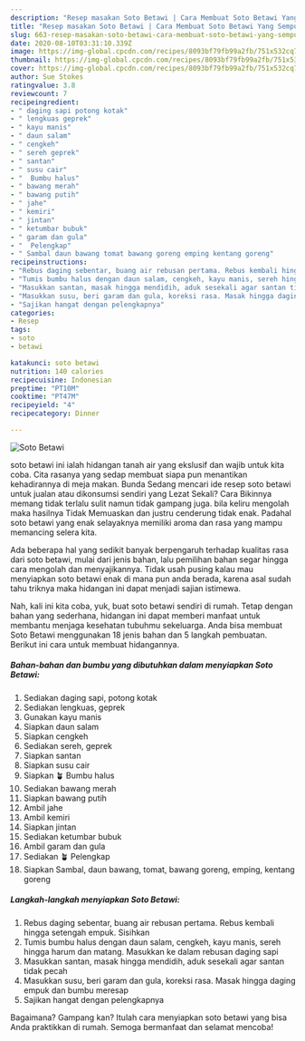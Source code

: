 ```yaml
---
description: "Resep masakan Soto Betawi | Cara Membuat Soto Betawi Yang Sempurna"
title: "Resep masakan Soto Betawi | Cara Membuat Soto Betawi Yang Sempurna"
slug: 663-resep-masakan-soto-betawi-cara-membuat-soto-betawi-yang-sempurna
date: 2020-08-10T03:31:10.339Z
image: https://img-global.cpcdn.com/recipes/8093bf79fb99a2fb/751x532cq70/soto-betawi-foto-resep-utama.jpg
thumbnail: https://img-global.cpcdn.com/recipes/8093bf79fb99a2fb/751x532cq70/soto-betawi-foto-resep-utama.jpg
cover: https://img-global.cpcdn.com/recipes/8093bf79fb99a2fb/751x532cq70/soto-betawi-foto-resep-utama.jpg
author: Sue Stokes
ratingvalue: 3.8
reviewcount: 7
recipeingredient:
- " daging sapi potong kotak"
- " lengkuas geprek"
- " kayu manis"
- " daun salam"
- " cengkeh"
- " sereh geprek"
- " santan"
- " susu cair"
- "  Bumbu halus"
- " bawang merah"
- " bawang putih"
- " jahe"
- " kemiri"
- " jintan"
- " ketumbar bubuk"
- " garam dan gula"
- "  Pelengkap"
- " Sambal daun bawang tomat bawang goreng emping kentang goreng"
recipeinstructions:
- "Rebus daging sebentar, buang air rebusan pertama. Rebus kembali hingga setengah empuk. Sisihkan"
- "Tumis bumbu halus dengan daun salam, cengkeh, kayu manis, sereh hingga harum dan matang. Masukkan ke dalam rebusan daging sapi"
- "Masukkan santan, masak hingga mendidih, aduk sesekali agar santan tidak pecah"
- "Masukkan susu, beri garam dan gula, koreksi rasa. Masak hingga daging empuk dan bumbu meresap"
- "Sajikan hangat dengan pelengkapnya"
categories:
- Resep
tags:
- soto
- betawi

katakunci: soto betawi 
nutrition: 140 calories
recipecuisine: Indonesian
preptime: "PT10M"
cooktime: "PT47M"
recipeyield: "4"
recipecategory: Dinner

---
```



![Soto Betawi](https://img-global.cpcdn.com/recipes/8093bf79fb99a2fb/751x532cq70/soto-betawi-foto-resep-utama.jpg)


soto betawi ini ialah hidangan tanah air yang ekslusif dan wajib untuk kita coba. Cita rasanya yang sedap membuat siapa pun menantikan kehadirannya di meja makan.
Bunda Sedang mencari ide resep soto betawi untuk jualan atau dikonsumsi sendiri yang Lezat Sekali? Cara Bikinnya memang tidak terlalu sulit namun tidak gampang juga. bila keliru mengolah maka hasilnya Tidak Memuaskan dan justru cenderung tidak enak. Padahal soto betawi yang enak selayaknya memiliki aroma dan rasa yang mampu memancing selera kita.



Ada beberapa hal yang sedikit banyak berpengaruh terhadap kualitas rasa dari soto betawi, mulai dari jenis bahan, lalu pemilihan bahan segar hingga cara mengolah dan menyajikannya. Tidak usah pusing kalau mau menyiapkan soto betawi enak di mana pun anda berada, karena asal sudah tahu triknya maka hidangan ini dapat menjadi sajian istimewa.


Nah, kali ini kita coba, yuk, buat soto betawi sendiri di rumah. Tetap dengan bahan yang sederhana, hidangan ini dapat memberi manfaat untuk membantu menjaga kesehatan tubuhmu sekeluarga. Anda bisa membuat Soto Betawi menggunakan 18 jenis bahan dan 5 langkah pembuatan. Berikut ini cara untuk membuat hidangannya.

<!--inarticleads1-->

##### Bahan-bahan dan bumbu yang dibutuhkan dalam menyiapkan Soto Betawi:

1. Sediakan  daging sapi, potong kotak
1. Sediakan  lengkuas, geprek
1. Gunakan  kayu manis
1. Siapkan  daun salam
1. Siapkan  cengkeh
1. Sediakan  sereh, geprek
1. Siapkan  santan
1. Siapkan  susu cair
1. Siapkan  🪴 Bumbu halus
1. Sediakan  bawang merah
1. Siapkan  bawang putih
1. Ambil  jahe
1. Ambil  kemiri
1. Siapkan  jintan
1. Sediakan  ketumbar bubuk
1. Ambil  garam dan gula
1. Sediakan  🪴 Pelengkap
1. Siapkan  Sambal, daun bawang, tomat, bawang goreng, emping, kentang goreng




<!--inarticleads2-->

##### Langkah-langkah menyiapkan Soto Betawi:

1. Rebus daging sebentar, buang air rebusan pertama. Rebus kembali hingga setengah empuk. Sisihkan
1. Tumis bumbu halus dengan daun salam, cengkeh, kayu manis, sereh hingga harum dan matang. Masukkan ke dalam rebusan daging sapi
1. Masukkan santan, masak hingga mendidih, aduk sesekali agar santan tidak pecah
1. Masukkan susu, beri garam dan gula, koreksi rasa. Masak hingga daging empuk dan bumbu meresap
1. Sajikan hangat dengan pelengkapnya




Bagaimana? Gampang kan? Itulah cara menyiapkan soto betawi yang bisa Anda praktikkan di rumah. Semoga bermanfaat dan selamat mencoba!
